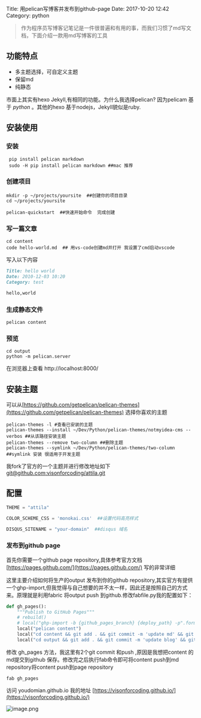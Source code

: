 Title: 用pelican写博客并发布到github-page
Date: 2017-10-20 12:42
Category: python

>作为程序员写博客记笔记是一件很普遍和有用的事，而我们习惯了md写文档，下面介绍一款用md写博客的工具

## 功能特点 ##

- 多主题选择，可自定义主题
- 保留md
- 纯静态

市面上其实有hexo Jekyll,有相同的功能。为什么我选择pelican? 因为pelicam 基于 *python* 。其他的hexo 基于nodejs，Jekyll貌似是ruby.

## 安装使用 ##

### 安装  ###
```shell
 pip install pelican markdown
 sudo -H pip install pelican markdown ##mac 推荐
```

### 创建项目 ###

```shell
mkdir -p ~/projects/yoursite  ##创建你的项目目录
cd ~/projects/yoursite

pelican-quickstart  ##快速开始命令  完成创建
```

### 写一篇文章 ###

```shell
cd content
code hello-world.md  ## 用vs-code创建md并打开 我设置了cmd启动vscode
```

写入以下内容

```md
Title: hello world
Date: 2010-12-03 10:20
Category: test

hello,world
```

### 生成静态文件 ###

```shell
pelican content
```

### 预览 ###

```
cd output
python -m pelican.server
```

在浏览器上查看 http://localhost:8000/

## 安装主题 ##

可以从[https://github.com/getpelican/pelican-themes](https://github.com/getpelican/pelican-themes) 选择你喜欢的主题

```shell
pelican-themes -l #查看已安装的主题
pelican-themes --install ~/Dev/Python/pelican-themes/notmyidea-cms --verbos ##从该路径安装主题
pelican-themes --remove two-column ##删除主题
pelican-themes --symlink ~/Dev/Python/pelican-themes/two-column ##symlink 安装 很适用于开发主题
```

我fork了官方的一个主题并进行修改地址如下[git@github.com:visonforcoding/attila.git](git@github.com:visonforcoding/attila.git)

## 配置 ##

```python
THEME = "attila"

COLOR_SCHEME_CSS = 'monokai.css'  ##设置代码高亮样式

DISQUS_SITENAME = "your-domain"  ##disqus 域名
```

### 发布到github page ###

首先你需要一个github page repository,具体参考官方文档[https://pages.github.com/](https://pages.github.com/) 写的非常详细

这里主要介绍如何将生产的output 发布到你的github repository,其实官方有提供一个ghp-import,但我觉得与自己想要的并不太一样，因此还是按照自己的方式来。原理就是利用fabric 将output push 到github.修改fabfile.py我的配置如下：

```python
def gh_pages():
    """Publish to GitHub Pages"""
    # rebuild()
    # local("ghp-import -b {github_pages_branch} {deploy_path} -p".format(**env))
    local("pelican content")
    local("cd content && git add . && git commit -m 'update md' && git push origin master && cd ../")
    local("cd output && git add . && git commit -m 'update blog' && git push origin master && cd ../")
```

修改 gh_pages 方法，我这里有2个git commit 和push  ,原因是我想把content 的md提交到github 保存。修改完之后执行fab命令即可将content push到md repository将content push到page repository

```shell
fab gh_pages
```
访问 youdomian.github.io  我的地址 [https://visonforcoding.github.io/](https://visonforcoding.github.io/)

![image.png](http://upload-images.jianshu.io/upload_images/4033700-307543c6b1150521.png?imageMogr2/auto-orient/strip%7CimageView2/2/w/1240)




